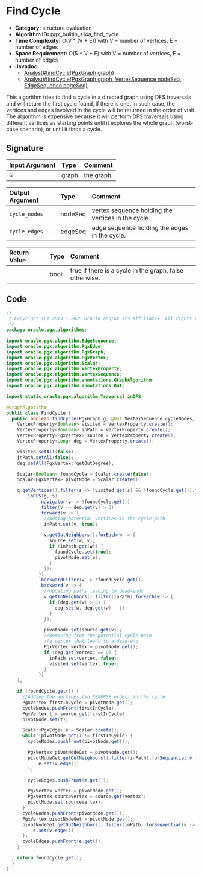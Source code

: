 # Find Cycle

- **Category:** structure evaluation
- **Algorithm ID:** pgx_builtin_s14a_find_cycle
- **Time Complexity:** O(V * (V + E)) with V = number of vertices, E = number of edges
- **Space Requirement:** O(5 * V + E) with V = number of vertices, E = number of edges
- **Javadoc:** 
  - [Analyst#findCycle(PgxGraph graph)](https://docs.oracle.com/en/database/oracle/property-graph/25.1/spgjv/oracle/pgx/api/Analyst.html#findCycle_oracle_pgx_api_PgxGraph_)
  - [Analyst#findCycle(PgxGraph graph, VertexSequence<ID> nodeSeq, EdgeSequence edgeSeq)](https://docs.oracle.com/en/database/oracle/property-graph/25.1/spgjv/oracle/pgx/api/Analyst.html#findCycle_oracle_pgx_api_PgxGraph_oracle_pgx_api_PgxVertex_oracle_pgx_api_VertexSequence_oracle_pgx_api_EdgeSequence_)

This algorithm tries to find a cycle in a directed graph using DFS traversals and will return the first cycle found, if there is one. In such case, the vertices and edges involved in the cycle will be returned in the order of visit. The algorithm is expensive because it will perform DFS traversals using different vertices as starting points until it explores the whole graph (worst-case scenario), or until it finds a cycle.

## Signature

| Input Argument | Type | Comment |
| :--- | :--- | :--- |
| `G` | graph | the graph. |

| Output Argument | Type | Comment |
| :--- | :--- | :--- |
| `cycle_nodes` | nodeSeq | vertex sequence holding the vertices in the cycle. |
| `cycle_edges` | edgeSeq | edge sequence holding the edges in the cycle. |

| Return Value | Type | Comment |
| :--- | :--- | :--- |
| | bool | true if there is a cycle in the graph, false otherwise. |

## Code

```java
/*
 * Copyright (C) 2013 - 2025 Oracle and/or its affiliates. All rights reserved.
 */
package oracle.pgx.algorithms;

import oracle.pgx.algorithm.EdgeSequence;
import oracle.pgx.algorithm.PgxEdge;
import oracle.pgx.algorithm.PgxGraph;
import oracle.pgx.algorithm.PgxVertex;
import oracle.pgx.algorithm.Scalar;
import oracle.pgx.algorithm.VertexProperty;
import oracle.pgx.algorithm.VertexSequence;
import oracle.pgx.algorithm.annotations.GraphAlgorithm;
import oracle.pgx.algorithm.annotations.Out;

import static oracle.pgx.algorithm.Traversal.inDFS;

@GraphAlgorithm
public class FindCycle {
  public boolean findCycle(PgxGraph g, @Out VertexSequence cycleNodes, @Out EdgeSequence cycleEdges) {
    VertexProperty<Boolean> visited = VertexProperty.create();
    VertexProperty<Boolean> inPath = VertexProperty.create();
    VertexProperty<PgxVertex> source = VertexProperty.create();
    VertexProperty<Long> deg = VertexProperty.create();

    visited.setAll(false);
    inPath.setAll(false);
    deg.setAll(PgxVertex::getOutDegree);

    Scalar<Boolean> foundCycle = Scalar.create(false);
    Scalar<PgxVertex> pivotNode = Scalar.create();

    g.getVertices().filter(s -> !visited.get(s) && !foundCycle.get()).forSequential(s ->
        inDFS(g, s)
            .navigator(v -> !foundCycle.get())
            .filter(v -> deg.get(v) > 0)
            .forward(v -> {
              //Adding potential vertices in the cycle path
              inPath.set(v, true);

              v.getOutNeighbors().forEach(w -> {
                source.set(w, v);
                if (inPath.get(w)) {
                  foundCycle.set(true);
                  pivotNode.set(w);
                }
              });
            })
            .backwardFilter(v -> !foundCycle.get())
            .backward(v -> {
              //Updating paths leading to dead-ends
              v.getInNeighbors().filter(inPath).forEach(w -> {
                if (deg.get(w) > 0) {
                  deg.set(w, deg.get(w) - 1);
                }
              });

              pivotNode.set(source.get(v));
              //Removing from the potential cycle path
              //a vertex that leads to a dead-end
              PgxVertex vertex = pivotNode.get();
              if (deg.get(vertex) == 0) {
                inPath.set(vertex, false);
                visited.set(vertex, true);
              }
            })
    );

    if (foundCycle.get()) {
      //Adding the vertices (in REVERSE order) in the cycle
      PgxVertex firstInCycle = pivotNode.get();
      cycleNodes.pushFront(firstInCycle);
      PgxVertex t = source.get(firstInCycle);
      pivotNode.set(t);

      Scalar<PgxEdge> e = Scalar.create();
      while (pivotNode.get() != firstInCycle) {
        cycleNodes.pushFront(pivotNode.get());

        PgxVertex pivotNodeGet = pivotNode.get();
        pivotNodeGet.getOutNeighbors().filter(inPath).forSequential(v ->
            e.set(v.edge())
        );

        cycleEdges.pushFront(e.get());

        PgxVertex vertex = pivotNode.get();
        PgxVertex sourceVertex = source.get(vertex);
        pivotNode.set(sourceVertex);
      }
      cycleNodes.pushFront(pivotNode.get());
      PgxVertex pivotNodeGet = pivotNode.get();
      pivotNodeGet.getOutNeighbors().filter(inPath).forSequential(v ->
          e.set(v.edge())
      );
      cycleEdges.pushFront(e.get());
    }

    return foundCycle.get();
  }
}
```
